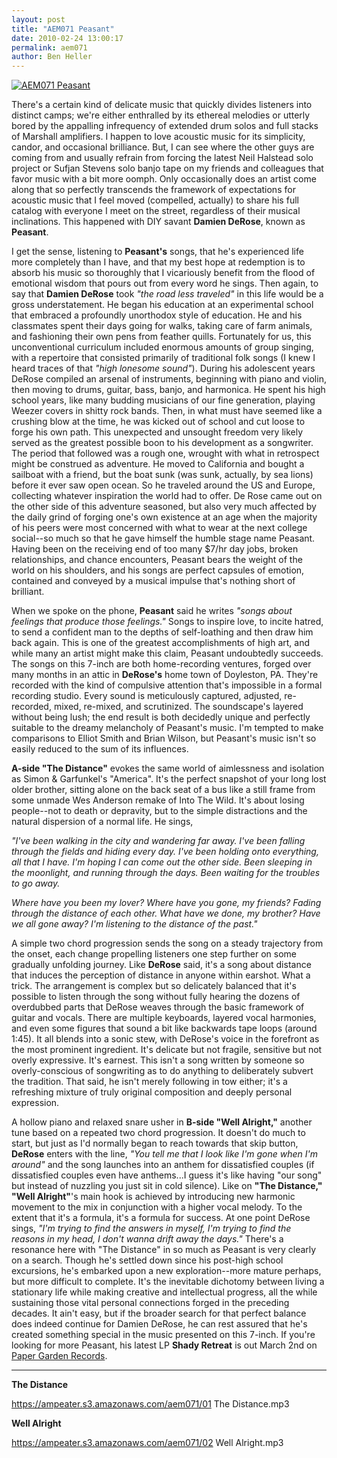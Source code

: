 ```yaml
---
layout: post
title: "AEM071 Peasant"
date: 2010-02-24 13:00:17
permalink: aem071
author: Ben Heller
---
```

[![AEM071 Peasant](https://ampeater.s3.amazonaws.com/aem071/Peasant.jpg)](https://ampeater.s3.amazonaws.com/aem071/Peasant.jpg)

There's a certain kind of delicate music that quickly divides listeners into distinct camps; we're either enthralled by its ethereal melodies or utterly bored by the appalling infrequency of extended drum solos and full stacks of Marshall amplifiers. I happen to love acoustic music for its simplicity, candor, and occasional brilliance. But, I can see where the other guys are coming from and usually refrain from forcing the latest Neil Halstead solo project or Sufjan Stevens solo banjo tape on my friends and colleagues that favor music with a bit more oomph. Only occasionally does an artist come along that so perfectly transcends the framework of expectations for acoustic music that I feel moved (compelled, actually) to share his full catalog with everyone I meet on the street, regardless of their musical inclinations. This happened with DIY savant **Damien DeRose**, known as **Peasant**.

<!-- more -->

I get the sense, listening to **Peasant's** songs, that he's experienced life more completely than I have, and that my best hope at redemption is to absorb his music so thoroughly that I vicariously benefit from the flood of emotional wisdom that pours out from every word he sings. Then again, to say that **Damien DeRose** took _"the road less traveled"_ in this life would be a gross understatement. He began his education at an experimental school that embraced a profoundly unorthodox style of education. He and his classmates spent their days going for walks, taking care of farm animals, and fashioning their own pens from feather quills. Fortunately for us, this unconventional curriculum included enormous amounts of group singing, with a repertoire that consisted primarily of traditional folk songs (I knew I heard traces of that _"high lonesome sound"_). During his adolescent years DeRose compiled an arsenal of instruments, beginning with piano and violin, then moving to drums, guitar, bass, banjo, and harmonica. He spent his high school years, like many budding musicians of our fine generation, playing Weezer covers in shitty rock bands. Then, in what must have seemed like a crushing blow at the time, he was kicked out of school and cut loose to forge his own path. This unexpected and unsought freedom very likely served as the greatest possible boon to his development as a songwriter. The period that followed was a rough one, wrought with what in retrospect might be construed as adventure. He moved to California and bought a sailboat with a friend, but the boat sunk (was sunk, actually, by sea lions) before it ever saw open ocean. So he traveled around the US and Europe, collecting whatever inspiration the world had to offer. De Rose came out on the other side of this adventure seasoned, but also very much affected by the daily grind of forging one's own existence at an age when the majority of his peers were most concerned with what to wear at the next college social--so much so that he gave himself the humble stage name Peasant. Having been on the receiving end of too many $7/hr day jobs, broken relationships, and chance encounters, Peasant bears the weight of the world on his shoulders, and his songs are perfect capsules of emotion, contained and conveyed by a musical impulse that's nothing short of brilliant.

When we spoke on the phone, **Peasant** said he writes _"songs about feelings that produce those feelings."_ Songs to inspire love, to incite hatred, to send a confident man to the depths of self-loathing and then draw him back again. This is one of the greatest accomplishments of high art, and while many an artist might make this claim, Peasant undoubtedly succeeds. The songs on this 7-inch are both home-recording ventures, forged over many months in an attic in **DeRose's** home town of Doyleston, PA. They're recorded with the kind of compulsive attention that's impossible in a formal recording studio. Every sound is meticulously captured, adjusted, re-recorded, mixed, re-mixed, and scrutinized. The soundscape's layered without being lush; the end result is both decidedly unique and perfectly suitable to the dreamy melancholy of Peasant's music. I'm tempted to make comparisons to Elliot Smith and Brian Wilson, but Peasant's music isn't so easily reduced to the sum of its influences.

**A-side "The Distance"** evokes the same world of aimlessness and isolation as Simon & Garfunkel's "America". It's the perfect snapshot of your long lost older brother, sitting alone on the back seat of a bus like a still frame from some unmade Wes Anderson remake of Into The Wild. It's about losing people--not to death or depravity, but to the simple distractions and the natural dispersion of a normal life. He sings,

_"I've been walking in the city and wandering far away. I've been falling through the fields and hiding every day. I've been holding onto everything, all that I have. I'm hoping I can come out the other side. Been sleeping in the moonlight, and running through the days. Been waiting for the troubles to go away._

_Where have you been my lover? Where have you gone, my friends? Fading through the distance of each other. What have we done, my brother? Have we all gone away? I'm listening to the distance of the past."_

A simple two chord progression sends the song on a steady trajectory from the onset, each change propelling listeners one step further on some gradually unfolding journey. Like **DeRose** said, it's a song about distance that induces the perception of distance in anyone within earshot. What a trick. The arrangement is complex but so delicately balanced that it's possible to listen through the song without fully hearing the dozens of overdubbed parts that DeRose weaves through the basic framework of guitar and vocals. There are multiple keyboards, layered vocal harmonies, and even some figures that sound a bit like backwards tape loops (around 1:45). It all blends into a sonic stew, with DeRose's voice in the forefront as the most prominent ingredient. It's delicate but not fragile, sensitive but not overly expressive. It's earnest. This isn't a song written by someone so overly-conscious of songwriting as to do anything to deliberately subvert the tradition. That said, he isn't merely following in tow either; it's a refreshing mixture of truly original composition and deeply personal expression.

A hollow piano and relaxed snare usher in **B-side "Well Alright,"** another tune based on a repeated two chord progression. It doesn't do much to start, but just as I'd normally began to reach towards that skip button, **DeRose** enters with the line, _"You tell me that I look like I'm gone when I'm around"_ and the song launches into an anthem for dissatisfied couples (if dissatisfied couples even have anthems...I guess it's like having "our song" but instead of nuzzling you just sit in cold silence). Like on **"The Distance,"** **"Well Alright"**'s main hook is achieved by introducing new harmonic movement to the mix in conjunction with a higher vocal melody. To the extent that it's a formula, it's a formula for success. At one point DeRose sings, _"I'm trying to find the answers in myself, I'm trying to find the reasons in my head, I don't wanna drift away the days."_ There's a resonance here with "The Distance" in so much as Peasant is very clearly on a search. Though he's settled down since his post-high school excursions, he's embarked upon a new exploration--more mature perhaps, but more difficult to complete. It's the inevitable dichotomy between living a stationary life while making creative and intellectual progress, all the while sustaining those vital personal connections forged in the preceding decades. It ain't easy, but if the broader search for that perfect balance does indeed continue for Damien DeRose, he can rest assured that he's created something special in the music presented on this 7-inch. If you're looking for more Peasant, his latest LP **Shady Retreat** is out March 2nd on [Paper Garden Records](http://www.papergardenrecords.com/).

---

**The Distance**

https://ampeater.s3.amazonaws.com/aem071/01 The Distance.mp3

**Well Alright**

https://ampeater.s3.amazonaws.com/aem071/02 Well Alright.mp3

